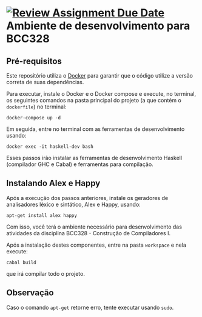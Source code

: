 [![Review Assignment Due Date](https://classroom.github.com/assets/deadline-readme-button-22041afd0340ce965d47ae6ef1cefeee28c7c493a6346c4f15d667ab976d596c.svg)](https://classroom.github.com/a/9r5KFk2n)
Ambiente de desenvolvimento para BCC328
=======================================

Pré-requisitos
-------------- 

Este repositório utiliza o [Docker](https://www.docker.com/) para 
garantir que o código utilize a versão 
correta de suas dependências.

Para executar, instale o Docker e o 
Docker compose e execute, no terminal, 
os seguintes comandos na pasta principal 
do projeto (a que contém o `dockerfile`) 
no terminal:

```
docker-compose up -d 
```

Em seguida, entre no terminal com as ferramentas
de desenvolvimento usando:

```
docker exec -it haskell-dev bash 
```

Esses passos irão instalar as ferramentas de
desenvolvimento Haskell (compilador GHC e Cabal) 
e ferramentas para compilação.

Instalando Alex e Happy
----------------------- 

Após a execução dos passos anteriores, instale 
os geradores de analisadores léxico e sintático,
Alex e Happy, usando: 

```
apt-get install alex happy 
```

Com isso, você terá o ambiente necessário para 
desenvolvimento das atividades da disciplina 
BCC328 - Construção de Compiladores I.

Após a instalação destes componentes, entre na 
pasta `workspace` e nela execute: 

```
cabal build
```

que irá compilar todo o projeto.

Observação
----------

Caso o comando `apt-get` retorne erro, tente executar usando `sudo`.


